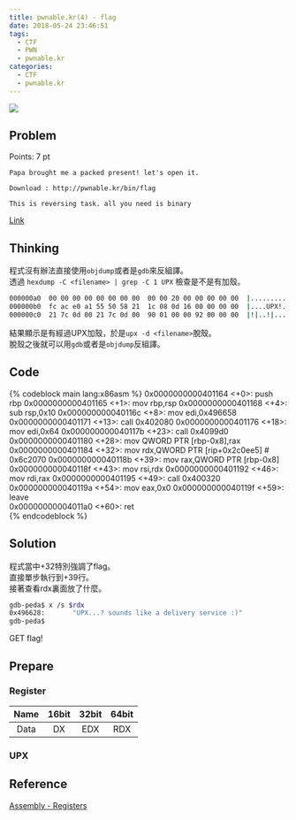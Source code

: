 ```yaml
---
title: pwnable.kr(4) - flag
date: 2018-05-24 23:46:51
tags:
  - CTF
  - PWN
  - pwnable.kr
categories:
  - CTF
  - pwnable.kr
---
```

![](http://pwnable.kr/img/flag.png)
## Problem  
Points: 7 pt  
```
Papa brought me a packed present! let's open it.

Download : http://pwnable.kr/bin/flag

This is reversing task. all you need is binary
```
[Link](http://pwnable.kr/play.php)
<!-- More -->

## Thinking  
程式沒有辦法直接使用`objdump`或者是`gdb`來反組譯。  
透過 `hexdump -C <filename> | grep -C 1 UPX` 檢查是不是有加殼。
```sh  
000000a0  00 00 00 00 00 00 00 00  00 00 20 00 00 00 00 00  |.......... .....|
000000b0  fc ac e0 a1 55 50 58 21  1c 08 0d 16 00 00 00 00  |....UPX!........|
000000c0  21 7c 0d 00 21 7c 0d 00  90 01 00 00 92 00 00 00  |!|..!|..........|
```
結果顯示是有經過UPX加殼，於是`upx -d <filename>`脫殼。  
脫殼之後就可以用`gdb`或者是`objdump`反組譯。  

## Code
{% codeblock main lang:x86asm %}
   0x0000000000401164 <+0>:     push   rbp
   0x0000000000401165 <+1>:     mov    rbp,rsp
   0x0000000000401168 <+4>:     sub    rsp,0x10
   0x000000000040116c <+8>:     mov    edi,0x496658
   0x0000000000401171 <+13>:    call   0x402080 <puts>
   0x0000000000401176 <+18>:    mov    edi,0x64
   0x000000000040117b <+23>:    call   0x4099d0 <malloc>
   0x0000000000401180 <+28>:    mov    QWORD PTR [rbp-0x8],rax
   0x0000000000401184 <+32>:    mov    rdx,QWORD PTR [rip+0x2c0ee5]        # 0x6c2070 <flag>
   0x000000000040118b <+39>:    mov    rax,QWORD PTR [rbp-0x8]
   0x000000000040118f <+43>:    mov    rsi,rdx
   0x0000000000401192 <+46>:    mov    rdi,rax
   0x0000000000401195 <+49>:    call   0x400320
   0x000000000040119a <+54>:    mov    eax,0x0
   0x000000000040119f <+59>:    leave  
   0x00000000004011a0 <+60>:    ret    
{% endcodeblock %}

## Solution  
程式當中+32特別強調了flag。  
直接單步執行到+39行。  
接著查看rdx裏面放了什麼。  
```sh  
gdb-peda$ x /s $rdx
0x496628:       "UPX...? sounds like a delivery service :)"
gdb-peda$ 
```

GET flag!  

## Prepare  
### Register  
| Name | 16bit | 32bit | 64bit |   
| :--: | :--: | :--: | :--: |  
| Data | DX | EDX | RDX |  
### UPX  


## Reference  
[Assembly - Registers](https://www.tutorialspoint.com/assembly_programming/assembly_registers.htm)

